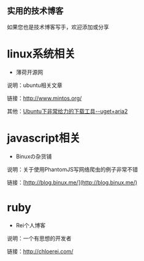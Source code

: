 实用的技术博客
-----------------

如果您也是技术博客写手，欢迎添加或分享

# linux系统相关

* 薄荷开源网

说明：ubuntu相关文章

链接：http://www.mintos.org/

其他：[Ubuntu下非常给力的下载工具--uget+aria2](http://burner1024.blog.163.com/blog/static/17447800420126191858424/) 


# javascript相关

* Binuxの杂货铺


说明：关于使用PhantomJS写网络爬虫的例子非常不错

链接：[http://blog.binux.me/](http://blog.binux.me/)

# ruby

* Rei个人博客


说明：一个有思想的开发者

链接：http://chloerei.com/
